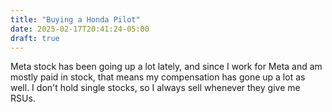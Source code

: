 ```yaml
---
title: "Buying a Honda Pilot"
date: 2025-02-17T20:41:24-05:00
draft: true
---
```


Meta stock has been going up a lot lately, and since I work for Meta and am mostly paid in stock, that means my compensation has gone up a lot as well. I don't hold single stocks, so I always sell whenever they give me RSUs.
